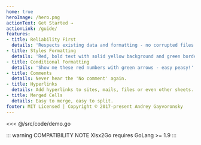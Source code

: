 ```yaml
---
home: true
heroImage: /hero.png
actionText: Get Started →
actionLink: /guide/
features:
- title: Reliability First
  details: 'Respects existing data and formatting - no corrupted files or lost formatting!'
- title: Styles Formatting
  details: 'Red, bold text with solid yellow background and green border - sure, why not?!'
- title: Conditional Formatting
  details: 'Show me these red numbers with green arrows - easy peasy!' 
- title: Comments
  details: Never hear the 'No comment' again.
- title: Hyperlinks
  details: Add hyperlinks to sites, mails, files or even other sheets.
- title: Merged Cells
  details: Easy to merge, easy to split.
footer: MIT Licensed | Copyright © 2017-present Andrey Gayvoronsky
---
```


<<< @/src/code/demo.go

::: warning COMPATIBILITY NOTE
Xlsx2Go requires GoLang >= 1.9
:::